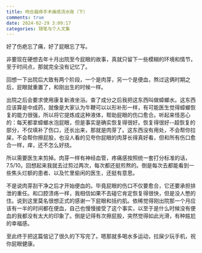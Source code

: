 ```yaml
---
title: 吻合器痔手术痛感流水账（下）
comments: true
date: 2024-02-29 3:09:17
categories: 随笔与个人文集
---
```

好了伤疤忘了痛，好了屁眼忘了写。

非要现在硬想去年十月出院至今屁眼的故事，真就只留下一些模糊的环境和情节，至于时间点，那就完全没有记忆了。

回想一下出院后大致有两个阶段，一个是肉芽，另一个是便血，熬过这俩时期之后，屁眼就重置了，和刚出生的时候一样。

出院之后会要求使用康复新液坐浴。查了成分之后我把这东西叫做蟑螂水。这东西应该算是中成药，就像是大家认为牛鞭可以以形补形一样，有可能医生觉得蟑螂恢复的能力很强，所以将它提炼成这种液体，帮助屁眼的伤口愈合。听起来怪恶心的：每天都拿蟑螂水泡屁眼，但是事实是确实恢复得很好。恢复得很好--超恢复的部分，不仅填补了伤口，还长出来，那就是肉芽了。这东西没有用处，不会帮你拉屎，不会帮你擦屁股，也没人看的见夸你屁眼的肉芽长得真好看，但和所有伤口愈合一样，痒，还不怎么好挠。

所以需要医生来剪掉。肉芽一样有神经血管，疼痛感按照统一套打分标准的话，7.5/10。回想起来我就去过剪过两次，每次都还挺煎熬的。倒是每次去都能看到一些焦头烂额的患者、以及忙里偷闲的医生，还挺有意思。

不是说肉芽刮干净之后才开始便血的。毕竟屁眼的伤口不仅要愈合，它还要承担排泄的重任。和口腔溃疡一样，我相信如果不去碰它肯定恢复得很快，但是没人憋的住。说到这里莫名很想正式的感谢一下屁眼和括约肌。依稀觉得刚出院那一个月应该有一半的时间都在便血，自己也慢慢接受了这个事实，以至于是什么时候没有便血的我都没有太大的印象了。倒是记得有次擦屁股，突然觉得如此光滑，有种尴尬的幸福感。

至此终于把这篇惦记了很久的下写完了。嗯那就多喝水多运动，拉屎少玩手机，祝你屁眼健康。

